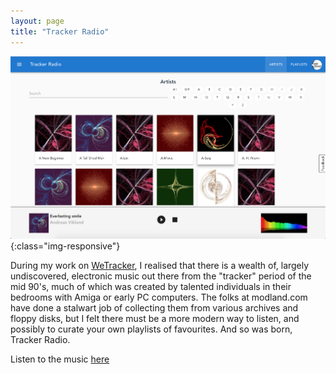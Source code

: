 ```yaml
---
layout: page
title: "Tracker Radio"
---
```


![Tracker Radio](/images/portfolio/tracker-radio.png){:class="img-responsive"}

During my work on [WeTracker](/pages/wetracker.html), I realised that there is
a wealth of, largely undiscovered, electronic music out there from the
"tracker" period of the mid 90's, much of which was created by talented
individuals in their bedrooms with Amiga or early PC computers. The folks at
modland.com have done a stalwart job of collecting them from various archives
and floppy disks, but I felt there must be a more modern way to listen, and
possibly to curate your own playlists of favourites. And so was born, Tracker
Radio.

Listen to the music [here](https://indigobeetle.pythonanywhere.com)
